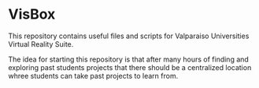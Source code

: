 #  VisBox


This repository contains useful files and scripts for Valparaiso Universities Virtual Reality Suite.


The idea for starting this repository is that after many hours of finding and exploring past students projects
that there should be a centralized location whree students can take past projects to learn from.

